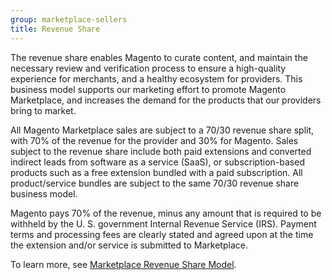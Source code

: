 ```yaml
---
group: marketplace-sellers
title: Revenue Share
---
```


The revenue share enables Magento to curate content, and maintain the necessary review and verification process to ensure a high-quality experience for merchants, and a healthy ecosystem for providers. This business model supports our marketing effort to promote Magento Marketplace, and increases the demand for the products that our providers bring to market.

All Magento Marketplace sales are subject to a 70/30 revenue share split, with 70% of the revenue for the provider and 30% for Magento. Sales subject to the revenue share include both paid extensions and converted indirect leads from software as a service (SaaS), or subscription-based products such as a free extension bundled with a paid subscription. All product/service bundles are subject to the same 70/30 revenue share business model.

Magento pays 70% of the revenue, minus any amount that is required to be withheld by the U. S. government Internal Revenue Service (IRS). Payment terms and processing fees are clearly stated and agreed upon at the time the extension and/or service is submitted to Marketplace.

To learn more, see [Marketplace Revenue Share Model][1].

[1]: https://docs.magento.com/m2/pdf/marketplace/Marketplace_Revenue_Share.pdf
